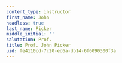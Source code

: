 ```yaml
---
content_type: instructor
first_name: John
headless: true
last_name: Picker
middle_initial: ''
salutation: Prof.
title: Prof. John Picker
uid: fe4110cd-7c20-ed6a-db14-6f6090300f3a
---
```

